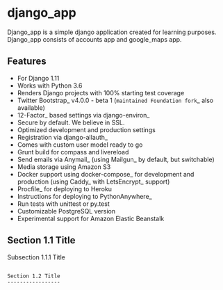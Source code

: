 
django_app
===============
Django_app is a simple django application created for learning purposes. Django_app consists of accounts app and google_maps app. 

Features
---------

* For Django 1.11
* Works with Python 3.6
* Renders Django projects with 100% starting test coverage
* Twitter Bootstrap_ v4.0.0 - beta 1 (`maintained Foundation fork`_ also available)
* 12-Factor_ based settings via django-environ_
* Secure by default. We believe in SSL.
* Optimized development and production settings
* Registration via django-allauth_
* Comes with custom user model ready to go
* Grunt build for compass and livereload
* Send emails via Anymail_ (using Mailgun_ by default, but switchable)
* Media storage using Amazon S3
* Docker support using docker-compose_ for development and production (using Caddy_ with LetsEncrypt_ support)
* Procfile_ for deploying to Heroku
* Instructions for deploying to PythonAnywhere_
* Run tests with unittest or py.test
* Customizable PostgreSQL version
* Experimental support for Amazon Elastic Beanstalk

Section 1.1 Title
-----------------

Subsection 1.1.1 Title
~~~~~~~~~~~~~~~~~~~~~~

Section 1.2 Title
-----------------



